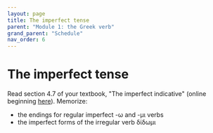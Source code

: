 ```yaml
---
layout: page
title: The imperfect tense
parent: "Module 1: the Greek verb"
grand_parent: "Schedule"
nav_order: 6
---
```


# The imperfect tense

Read section 4.7 of your textbook, "The imperfect indicative" (online beginning [here](https://hellenike.github.io/textbook/topics/module1/imperfect/)). Memorize:

- the endings for regular imperfect -ω and -μι verbs
- the imperfect forms of the irregular verb δίδωμι


